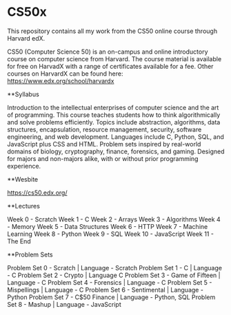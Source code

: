 # CS50x
This repository contains all my work from the CS50 online course through Harvard edX. 

CS50 (Computer Science 50) is an on-campus and online introductory course on computer science from Harvard. The course material is available for free on HarvadX with a range of certificates available for a fee. Other courses on HarvardX can be found here: https://www.edx.org/school/harvardx

**Syllabus

Introduction to the intellectual enterprises of computer science and the art of programming. This course teaches students how to think algorithmically and solve problems efficiently. Topics include abstraction, algorithms, data structures, encapsulation, resource management, security, software engineering, and web development. Languages include C, Python, SQL, and JavaScript plus CSS and HTML. Problem sets inspired by real-world domains of biology, cryptography, finance, forensics, and gaming. Designed for majors and non-majors alike, with or without prior programming experience.

**Wesbite

https://cs50.edx.org/

**Lectures

Week 0 - Scratch
Week 1 - C
Week 2 - Arrays
Week 3 - Algorithms
Week 4 - Memory
Week 5 - Data Structures
Week 6 - HTTP
Week 7 - Machine Learning
Week 8 - Python
Week 9 - SQL
Week 10 - JavaScript
Week 11 - The End

**Problem Sets

Problem Set 0 - Scratch | Language - Scratch
Problem Set 1 - C | Language - C
Problem Set 2 - Crypto | Language C
Problem Set 3 - Game of Fifteen | Language - C
Problem Set 4 - Forensics | Language - C
Problem Set 5 - Mispellings | Language - C
Problem Set 6 - Sentimental | Language - Python
Problem Set 7 - C$50 Finance | Language - Python, SQL
Problem Set 8 - Mashup | Language - JavaScript
